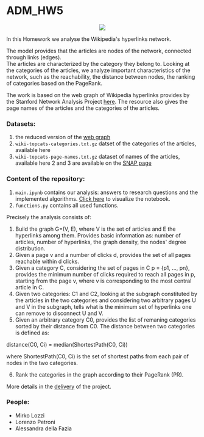 # ADM_HW5

<p align="center">
  <img src="https://camo.githubusercontent.com/e19c873d53f273528653c1c1f577689464f844859e364cbf6e1c9c65a37c8472/68747470733a2f2f63727970746f6272696566696e672e636f6d2f77702d636f6e74656e742f75706c6f6164732f323031382f30342f57696b6970656469612d616e642d526571756573742d4e6574776f726b2d656e61626c652d646f6e6f72732d746f2d646f6e6174652d696e2d63727970746f63757272656e63792e6a7067" />
</p>


In this Homework we analyse the Wikipedia's hyperlinks network. 

The model provides that the articles are nodes of the network, connected through links (edges).<br> 
The articles are characterized by the category they belong to.
Looking at the categories of the articles, we analyze important characteristics of the network, such as the reachability, the distance between nodes, the ranking of categories based on the PageRank.

The work is based on the web graph of Wikipedia hyperlinks provides by the Stanford Network Analysis Project [here](https://snap.stanford.edu/data/wiki-topcats.html).
The resource also gives the page names of the articles and the categories of the articles.

### Datasets:

1. the reduced version of the [web graph](https://drive.google.com/file/d/1QVt0aMOFvLjOEm5eKeCxBQUwIU30_NIh/view?usp=sharing)
2. ```wiki-topcats-categories.txt.gz``` datset of the categories of the articles, available here
3. ```wiki-topcats-page-names.txt.gz``` dataset of names of the articles, available here
2 and 3 are available on the [SNAP page](https://snap.stanford.edu/data/wiki-topcats.html)

### Content of the repository:

1) ```main.ipynb``` 
contains our analysis: answers to research questions and the implemented algorithms.
[Click here](https://nbviewer.jupyter.org/github/AlessandradellaFazia/ADM_HW5/blob/main/main.ipynb) to visualize the notebook.
2) ```functions.py``` 
contains all used functions.

Precisely the analysis consists of:

1) Build the graph G=(V, E), where V is the set of articles and E the hyperlinks among them. Provides basic information as: number of articles, number of hyperlinks, the graph density, the nodes' degree distribution.
2) Given a page v and a number of clicks d, provides the set of all pages reachable within d clicks. 
3) Given a category C, considering the set of pages in C p = {p1, ..., pn}, provides the minimum number of clicks required to reach all pages in p, starting from the page v, where v is  corresponding to the most central article in C.
4) Given two categories: C1 and C2, looking at the subgraph constituted by the articles in the two categories and considering two arbitrary pages U and V in the subgraph, tells what is the minimum set of hyperlinks one can remove to disconnect U and V.
5) Given an arbitrary category C0, provides the list of remaning categories sorted by their distance from C0. The distance between two categories is defined as:

distance(C0, Ci) = median(ShortestPath(C0, Ci))

where ShortestPath(C0, Ci) is the set of shortest paths from each pair of nodes in the two categories.

6) Rank the categories in the graph according to their PageRank (PR).

More details in the [delivery](https://github.com/CriMenghini/ADM/blob/master/2020/Homework_5/README.md) of the project.

### People:
- Mirko Lozzi 
- Lorenzo Petroni 
- Alessandra della Fazia 
